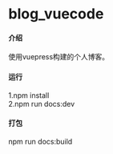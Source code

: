 # blog_vuecode

#### 介绍
使用vuepress构建的个人博客。

#### 运行
1.npm install <br>
2.npm run docs:dev

#### 打包
npm run docs:build 

